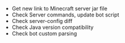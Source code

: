 - Get new link to Minecraft server jar file
- Check Server commands, update bot script
- Check server-config diff
- Check Java version compatibility
- Check bot custom parsing